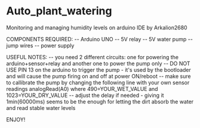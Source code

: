 # Auto_plant_watering
Monitoring and managing humidity levels on arduino IDE by Arkalion2680   

COMPONENTS REQUIRED: 
-- Arduino UNO
-- 5V relay
-- 5V water pump
-- jump wires
-- power supply   

USEFUL NOTES: 
-- you need 2 different circuits: one for powering the arduino+sensor+relay and another one to power the pump only
-- DO NOT USE PIN 13 on the arduino to trigger the pump - it's used by the bootloader and will cause the pump firing on and off at power ON/reboot
-- make sure to callibrate the pump by changing the following line with your own sensor readings analogRead(A0) where 490=YOUR_WET_VALUE and 1023=YOUR_DRY_VALUE
-- adjust the delay if needed - giving it 1min(60000ms) seems to be the enough for letting the dirt absorb the water and read stable water levels

ENJOY!
